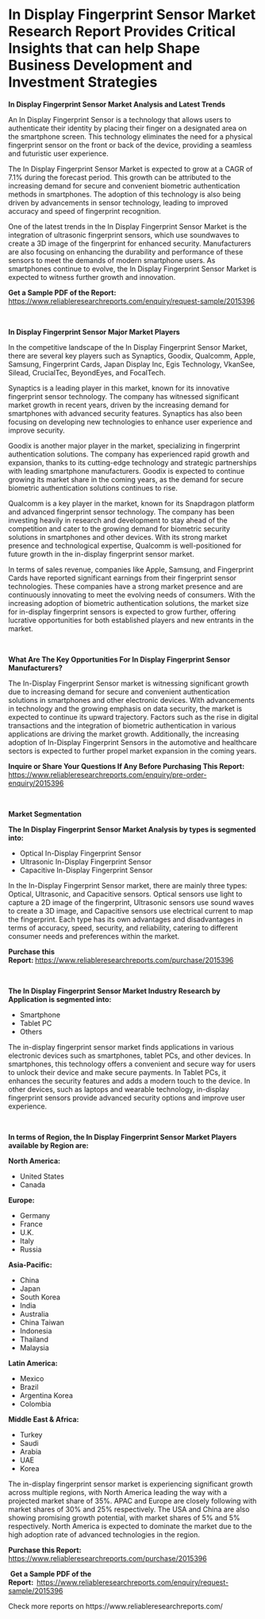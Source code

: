 <p><h1>In Display Fingerprint Sensor Market Research Report Provides Critical Insights that can help Shape Business Development and Investment Strategies</h1></p><p><strong>In Display Fingerprint Sensor Market Analysis and Latest Trends</strong></p>
<p><p>An In Display Fingerprint Sensor is a technology that allows users to authenticate their identity by placing their finger on a designated area on the smartphone screen. This technology eliminates the need for a physical fingerprint sensor on the front or back of the device, providing a seamless and futuristic user experience.</p><p>The In Display Fingerprint Sensor Market is expected to grow at a CAGR of 7.1% during the forecast period. This growth can be attributed to the increasing demand for secure and convenient biometric authentication methods in smartphones. The adoption of this technology is also being driven by advancements in sensor technology, leading to improved accuracy and speed of fingerprint recognition.</p><p>One of the latest trends in the In Display Fingerprint Sensor Market is the integration of ultrasonic fingerprint sensors, which use soundwaves to create a 3D image of the fingerprint for enhanced security. Manufacturers are also focusing on enhancing the durability and performance of these sensors to meet the demands of modern smartphone users. As smartphones continue to evolve, the In Display Fingerprint Sensor Market is expected to witness further growth and innovation.</p></p>
<p><strong>Get a Sample PDF of the Report:&nbsp;</strong> <a href="https://www.reliableresearchreports.com/enquiry/request-sample/2015396">https://www.reliableresearchreports.com/enquiry/request-sample/2015396</a></p>
<p>&nbsp;</p>
<p><strong>In Display Fingerprint Sensor Major Market Players</strong></p>
<p><p>In the competitive landscape of the In Display Fingerprint Sensor Market, there are several key players such as Synaptics, Goodix, Qualcomm, Apple, Samsung, Fingerprint Cards, Japan Display Inc, Egis Technology, VkanSee, Silead, CrucialTec, BeyondEyes, and FocalTech. </p><p>Synaptics is a leading player in this market, known for its innovative fingerprint sensor technology. The company has witnessed significant market growth in recent years, driven by the increasing demand for smartphones with advanced security features. Synaptics has also been focusing on developing new technologies to enhance user experience and improve security.</p><p>Goodix is another major player in the market, specializing in fingerprint authentication solutions. The company has experienced rapid growth and expansion, thanks to its cutting-edge technology and strategic partnerships with leading smartphone manufacturers. Goodix is expected to continue growing its market share in the coming years, as the demand for secure biometric authentication solutions continues to rise.</p><p>Qualcomm is a key player in the market, known for its Snapdragon platform and advanced fingerprint sensor technology. The company has been investing heavily in research and development to stay ahead of the competition and cater to the growing demand for biometric security solutions in smartphones and other devices. With its strong market presence and technological expertise, Qualcomm is well-positioned for future growth in the in-display fingerprint sensor market.</p><p>In terms of sales revenue, companies like Apple, Samsung, and Fingerprint Cards have reported significant earnings from their fingerprint sensor technologies. These companies have a strong market presence and are continuously innovating to meet the evolving needs of consumers. With the increasing adoption of biometric authentication solutions, the market size for in-display fingerprint sensors is expected to grow further, offering lucrative opportunities for both established players and new entrants in the market.</p></p>
<p>&nbsp;</p>
<p><strong>What Are The Key Opportunities For In Display Fingerprint Sensor Manufacturers?</strong></p>
<p><p>The In-Display Fingerprint Sensor market is witnessing significant growth due to increasing demand for secure and convenient authentication solutions in smartphones and other electronic devices. With advancements in technology and the growing emphasis on data security, the market is expected to continue its upward trajectory. Factors such as the rise in digital transactions and the integration of biometric authentication in various applications are driving the market growth. Additionally, the increasing adoption of In-Display Fingerprint Sensors in the automotive and healthcare sectors is expected to further propel market expansion in the coming years.</p></p>
<p><strong>Inquire or Share Your Questions If Any Before Purchasing This Report:</strong> <a href="https://www.reliableresearchreports.com/enquiry/pre-order-enquiry/2015396">https://www.reliableresearchreports.com/enquiry/pre-order-enquiry/2015396</a></p>
<p>&nbsp;</p>
<p><strong>Market Segmentation</strong></p>
<p><strong>The In Display Fingerprint Sensor Market Analysis by types is segmented into:</strong></p>
<p><ul><li>Optical In-Display Fingerprint Sensor</li><li>Ultrasonic In-Display Fingerprint Sensor</li><li>Capacitive In-Display Fingerprint Sensor</li></ul></p>
<p><p>In the In-Display Fingerprint Sensor market, there are mainly three types: Optical, Ultrasonic, and Capacitive sensors. Optical sensors use light to capture a 2D image of the fingerprint, Ultrasonic sensors use sound waves to create a 3D image, and Capacitive sensors use electrical current to map the fingerprint. Each type has its own advantages and disadvantages in terms of accuracy, speed, security, and reliability, catering to different consumer needs and preferences within the market.</p></p>
<p><strong>Purchase this Report:&nbsp;</strong><a href="https://www.reliableresearchreports.com/purchase/2015396">https://www.reliableresearchreports.com/purchase/2015396</a></p>
<p>&nbsp;</p>
<p><strong>The In Display Fingerprint Sensor Market Industry Research by Application is segmented into:</strong></p>
<p><ul><li>Smartphone</li><li>Tablet PC</li><li>Others</li></ul></p>
<p><p>The in-display fingerprint sensor market finds applications in various electronic devices such as smartphones, tablet PCs, and other devices. In smartphones, this technology offers a convenient and secure way for users to unlock their device and make secure payments. In Tablet PCs, it enhances the security features and adds a modern touch to the device. In other devices, such as laptops and wearable technology, in-display fingerprint sensors provide advanced security options and improve user experience.</p></p>
<p>&nbsp;</p>
<p><strong>In terms of Region, the In Display Fingerprint Sensor Market Players available by Region are:</strong></p>
<p>
    <p> <strong> North America: </strong>
        <ul>
            <li>United States</li>
            <li>Canada</li>
        </ul>
        </p> 
    <p> <strong> Europe: </strong>
        <ul>
            <li>Germany</li>
            <li>France</li>
            <li>U.K.</li>
            <li>Italy</li>
            <li>Russia</li>
        </ul>
        </p> 
    <p> <strong> Asia-Pacific: </strong>
        <ul>
            <li>China</li>
            <li>Japan</li>
            <li>South Korea</li>
            <li>India</li>
            <li>Australia</li>
            <li>China Taiwan</li>
            <li>Indonesia</li>
            <li>Thailand</li>
            <li>Malaysia</li>
        </ul>
        </p> 
    <p> <strong> Latin America: </strong>
        <ul>
            <li>Mexico</li>
            <li>Brazil</li>
            <li>Argentina Korea</li>
            <li>Colombia</li>
        </ul>
        </p> 
    <p> <strong> Middle East & Africa: </strong>
        <ul>
            <li>Turkey</li>
            <li>Saudi</li>
            <li>Arabia</li>
            <li>UAE</li>
            <li>Korea</li>
        </ul>
    </p>
    </p>
<p><p>The in-display fingerprint sensor market is experiencing significant growth across multiple regions, with North America leading the way with a projected market share of 35%. APAC and Europe are closely following with market shares of 30% and 25% respectively. The USA and China are also showing promising growth potential, with market shares of 5% and 5% respectively. North America is expected to dominate the market due to the high adoption rate of advanced technologies in the region.</p></p>
<p><strong>Purchase this Report: </strong><a href="https://www.reliableresearchreports.com/purchase/2015396">https://www.reliableresearchreports.com/purchase/2015396</a></p>
<p>&nbsp;<strong>Get a Sample PDF of the Report:&nbsp;&nbsp;</strong><a href="https://www.reliableresearchreports.com/enquiry/request-sample/2015396">https://www.reliableresearchreports.com/enquiry/request-sample/2015396</a></p>
<p><strong></strong></p>
<p>Check more reports on https://www.reliableresearchreports.com/</p>